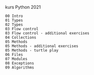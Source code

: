kurs Python 2021

    00 Intro
    01 Types
    02 Types
    03 Flow control
    03 Flow control - additional exercises
    04 Collections
    05 Methods
    05 Methods - additional exercises
    05 Methods - turtle play
    06 Files
    07 Modules
    08 Exceptions
    09 Algorithms
